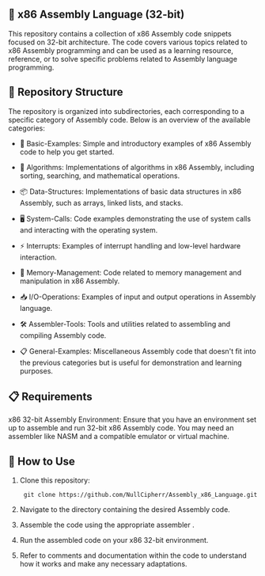 ## 🔧 x86 Assembly Language (32-bit)

This repository contains a collection of x86 Assembly code snippets focused on 32-bit architecture. The code covers various topics related to x86 Assembly programming and can be used as a learning resource, reference, or to solve specific problems related to Assembly language programming.

## 📂 Repository Structure

The repository is organized into subdirectories, each corresponding to a specific category of Assembly code. Below is an overview of the available categories:

- 🔨 Basic-Examples: Simple and introductory examples of x86 Assembly code to help you get started.

- 🧮 Algorithms: Implementations of algorithms in x86 Assembly, including sorting, searching, and mathematical operations.

- 📦 Data-Structures: Implementations of basic data structures in x86 Assembly, such as arrays, linked lists, and stacks.

- 🖥️ System-Calls: Code examples demonstrating the use of system calls and interacting with the operating system.

- ⚡ Interrupts: Examples of interrupt handling and low-level hardware interaction.

- 💾 Memory-Management: Code related to memory management and manipulation in x86 Assembly.

- 📥 I/O-Operations: Examples of input and output operations in Assembly language.

- 🛠️ Assembler-Tools: Tools and utilities related to assembling and compiling Assembly code.

- 📋 General-Examples: Miscellaneous Assembly code that doesn't fit into the previous categories but is useful for demonstration and learning purposes.

## 📋 Requirements

x86 32-bit Assembly Environment: Ensure that you have an environment set up to assemble and run 32-bit x86 Assembly code. You may need an assembler like NASM and a compatible emulator or virtual machine.

## 🚀 How to Use

1. Clone this repository:

		git clone https://github.com/NullCipherr/Assembly_x86_Language.git
		
2. Navigate to the directory containing the desired Assembly code.

3. Assemble the code using the appropriate assembler .

4. Run the assembled code on your x86 32-bit environment.

5. Refer to comments and documentation within the code to understand how it works and make any necessary adaptations.
